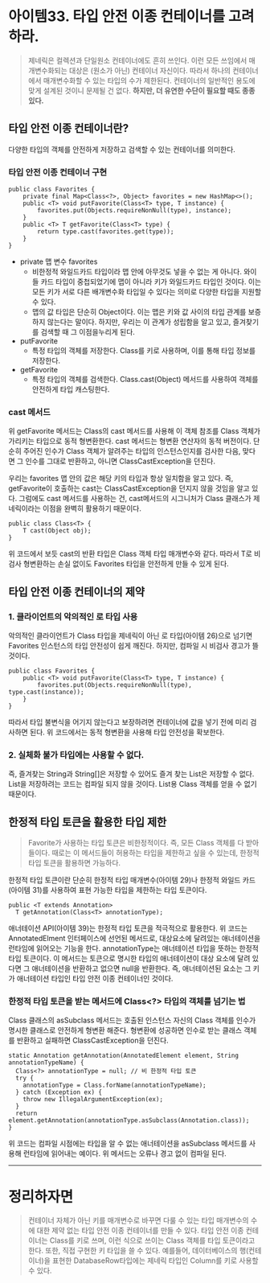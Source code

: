 # 아이템33. 타입 안전 이종 컨테이너를 고려하라. 
> 제네릭은 컬렉션과 단일원소 컨테이너에도 흔히 쓰인다. 이런 모든 쓰임에서 매개변수화되는 대상은 (원소가 아닌) 컨테이너 자신이다. 따라서 하나의 컨테이너에서 매개변수화할 수 있는 타입의 수가 제한된다. 컨테이너의 일반적인 용도에 맞게 설계된 것이니 문제될 건 없다. 
> **하지만, 더 유연한 수단이 필요할 때도 종종 있다.**

## 타입 안전 이종 컨테이너란? 
다양한 타입의 객체를 안전하게 저장하고 검색할 수 있는 컨테이너를 의미한다. 

### 타입 안전 이종 컨테이너 구현
```
public class Favorites {
    private final Map<Class<?>, Object> favorites = new HashMap<>();
    public <T> void putFavorite(Class<T> type, T instance) {
        favorites.put(Objects.requireNonNull(type), instance);
    }
    public <T> T getFavorite(Class<T> type) {
        return type.cast(favorites.get(type));
    }
}
```
- private 맵 변수 favorites
  - 비한정적 와일드카드 타입이라 맵 안에 아무것도 넣을 수 없는 게 아니다. 와이들 카드 타입이 중첩되었기에 맵이 아니라 키가 와일드카드 타입인 것이다. 이는 모든 키가 서로 다른 배개변수화 타입일 수 있다는 의미로 다양한 타입을 지원할 수 있다.
  - 맵의 값 타입은 단순히 Object이다. 이는 맵은 키와 값 사이의 타입 관계를 보증하지 않는다는 말이다. 하지만, 우리는 이 관계가 성립함을 알고 있고, 즐겨찾기를 검색할 때 그 이점을누리게 된다.
- putFavorite
  - 특정 타입의 객체를 저장한다. Class<T>를 키로 사용하며, 이를 통해 타입 정보를 저장한다. 
- getFavorite
  - 특정 타입의 객체를 검색한다. Class.cast(Object) 메서드를 사용하여 객체를 안전하게 타입 캐스팅한다.

### cast 메서드
위 getFavorite 메서드는 Class의 cast 메서드를 사용해 이 객체 참조를 Class 객체가 가리키는 타입으로 동적 형변환한다. 
cast 메서드는 형변환 연산자의 동적 버전이다. 단순히 주어진 인수가 Class 객체가 알려주는 타입의 인스턴스인지를 검사한 다음, 맞다면 그 인수를 그대로 반환하고, 아니면 ClassCastException을 던진다.

우리는 favorites 맵 안의 값은 해당 키의 타입과 항상 일치함을 알고 있다. 즉, getFavorite이 호출하는 cast는 ClassCastException을 던지지 않을 것임을 알고 있다. 그럼에도 cast 메서드를 사용하는 건, cast메서드의 시그니처가 Class 클래스가 제네릭이라는 이점을 완벽히 활용하기 때문이다. 
```
public class Class<T> {
    T cast(Object obj);
}
```
위 코드에서 보듯 cast의 반환 타입은 Class 객체 타입 매개변수와 같다. 따라서 T로 비검사 형변환하는 손실 없이도 Favorites 타입을 안전하게 만들 수 있게 된다. 

## 타입 안전 이종 컨테이너의 제약
### 1. 클라이언트의 악의적인 로 타입 사용
악의적인 클라이언트가 Class 타입을 제네릭이 아닌 로 타입(아이템 26)으로 넘기면 Favorites 인스턴스의 타입 안전성이 쉽게 깨진다. 하지만, 컴파일 시 비검사 경고가 뜰 것이다. 
```
public class Favorites {
    public <T> void putFavorite(Class<T> type, T instance) {
        favorites.put(Objects.requireNonNull(type), type.cast(instance));
    }
}
```
따라서 타입 불변식을 어기지 않는다고 보장하려면 컨테이너에 값을 넣기 전에 미리 검사하면 된다.
위 코드에서는 동적 형변환을 사용해 타입 안전성을 확보한다. 

### 2. 실체화 불가 타입에는 사용할 수 없다. 
즉, 즐겨찾는 String과 String[]은 저장할 수 있어도 즐겨 찾는 List<String>은 저장할 수 없다. List<String>을 저장하려는 코드는 컴파일 되지 않을 것이다. List<String>용 Class 객체를 얻을 수 없기 때문이다. 

## 한정적 타입 토큰을 활용한 타입 제한
> Favorite가 사용하는 타입 토큰은 비한정적이다. 즉, 모든 Class 객체를 다 받아들이다. 때로는 이 메서드들이 허용하는 타입을 제한하고 싶을 수 있는데, 한정적 타입 토큰을 활용하면 가능하다.

한정적 타입 토큰이란 단순히 한정적 타입 매개변수(아이템 29)나 한정적 와일드 카드(아이템 31)를 사용하여 표현 가능한 타입을 제한하는 타입 토큰이다. 

```
public <T extends Annotation>
  T getAnnotation(Class<T> annotationType);
```
애너테이션 API(아이템 39)는 한정적 타입 토큰을 적극적으로 활용한다. 위 코드는 AnnotatedElment 인터페이스에 선언된 메서드로, 대상요소에 달려있는 애너테이션을 런타임에 읽어오는 기능을 한다. annotationType는 애너테이션 타입을 뜻하는 한정적 타입 토큰이다. 
이 메서드는 토큰으로 명시한 타입의 애너테이션이 대상 요소에 달려 있다면 그 애너테이션을 반환하고 없으면 null을 반환한다. 
즉, 애너테이션된 요소는 그 키가 애너테이션 타입인 타입 안전 이종 컨테이너인 것이다. 

### 한정적 타입 토큰을 받는 메서드에 Class<?> 타입의 객체를 넘기는 법
Class 클래스의 asSubclass 메서드는 호출된 인스턴스 자신의 Class 객체를 인수가 명시한 클래스로 안전하게 형변환 해준다. 
형변환에 성공하면 인수로 받는 클래스 객체를 반환하고 실패하면 ClassCastException을 던진다. 
```
static Annotation getAnnotation(AnnotatedElement element, String annotationTypeName) {
  Class<?> annotationType = null; // 비 한정적 타입 토큰
  try {
    annotationType = Class.forName(annotationTypeName);
  } catch (Exception ex) {
    throw new IllegalArgumentException(ex);
  }
  return element.getAnnotation(annotationType.asSubclass(Annotation.class));
}
```
위 코드는 컴파일 시점에는 타입을 알 수 없는 애너테이션을 asSubclass 메서드를 사용해 런타임에 읽어내는 예이다. 위 메서드는 오류나 경고 없이 컴파일 된다. 

<hr>

# 정리하자면
> 컨테이너 자체가 아닌 키를 매개변수로 바꾸면 다룰 수 있는 타입 매개변수의 수에 대한 제약 없는 타입 안전 이종 컨테이너를 만들 수 있다.
> 타입 안전 이종 컨테이너는 Class를 키로 쓰며, 이런 식으로 쓰이는 Class 객체를 타입 토큰이라고 한다.
> 또한, 직접 구현한 키 타입을 쓸 수 있다.
> 예를들어, 데이터베이스의 행(컨테이너)을 표현한 DatabaseRow타입에는 제네릭 타입인 Column<T>를 키로 사용할 수 있다. 


